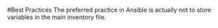 #Best Practices
The preferred practice in Ansible is actually not to store variables in the main inventory file.

